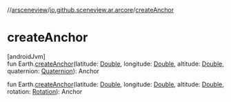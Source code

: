 //[arsceneview](../../index.md)/[io.github.sceneview.ar.arcore](index.md)/[createAnchor](create-anchor.md)

# createAnchor

[androidJvm]\
fun Earth.[createAnchor](create-anchor.md)(latitude: [Double](https://kotlinlang.org/api/latest/jvm/stdlib/kotlin/-double/index.html), longitude: [Double](https://kotlinlang.org/api/latest/jvm/stdlib/kotlin/-double/index.html), altitude: [Double](https://kotlinlang.org/api/latest/jvm/stdlib/kotlin/-double/index.html), quaternion: [Quaternion](../../../sceneview/sceneview/dev.romainguy.kotlin.math/-quaternion/index.md)): Anchor

fun Earth.[createAnchor](create-anchor.md)(latitude: [Double](https://kotlinlang.org/api/latest/jvm/stdlib/kotlin/-double/index.html), longitude: [Double](https://kotlinlang.org/api/latest/jvm/stdlib/kotlin/-double/index.html), altitude: [Double](https://kotlinlang.org/api/latest/jvm/stdlib/kotlin/-double/index.html), rotation: [Rotation](../../../sceneview/io.github.sceneview.math/-rotation/index.md)): Anchor
